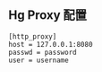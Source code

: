 ## Hg Proxy 配置

    [http_proxy]
    host = 127.0.0.1:8080
    passwd = password
    user = username
